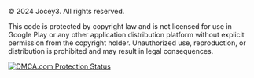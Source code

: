 © 2024 Jocey3. All rights reserved.

This code is protected by copyright law and is not licensed for use in Google Play or any other application distribution platform without explicit permission from the copyright holder. Unauthorized use, reproduction, or distribution is prohibited and may result in legal consequences.


<a href="//www.dmca.com/Protection/Status.aspx?ID=6ac7a338-8a44-4c6d-a6c1-d41978d5892b" title="DMCA.com Protection Status" class="dmca-badge"> <img src ="https://images.dmca.com/Badges/dmca-badge-w100-2x1-01.png?ID=6ac7a338-8a44-4c6d-a6c1-d41978d5892b"  alt="DMCA.com Protection Status" /></a>  <script src="https://images.dmca.com/Badges/DMCABadgeHelper.min.js"> </script>
